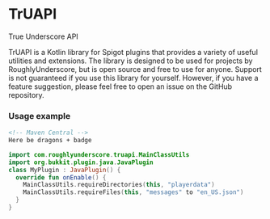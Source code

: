 # TrUAPI
True Underscore API

TrUAPI is a Kotlin library for Spigot plugins that provides a variety of useful utilities and extensions. The library is designed to be used for projects by RoughlyUnderscore, but is open source and free to use for anyone. Support is not guaranteed if you use this library for yourself. However, if you have a feature suggestion, please feel free to open an issue on the GitHub repository.

### Usage example
```xml
<!-- Maven Central -->
Here be dragons + badge
```
```kotlin
import com.roughlyunderscore.truapi.MainClassUtils
import org.bukkit.plugin.java.JavaPlugin
class MyPlugin : JavaPlugin() {
  override fun onEnable() {
    MainClassUtils.requireDirectories(this, "playerdata")
    MainClassUtils.requireFiles(this, "messages" to "en_US.json")
  }
}
```
